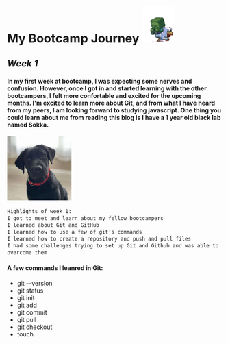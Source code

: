 # **My Bootcamp Journey** <img src="img/minecraft.gif" alt="minecraft zombie riding a chicken gif" width="75">
## ***Week 1*** 

#### In my first week at bootcamp, I was expecting some nerves and confusion. However, once I got in and started learning with the other bootcampers, I felt more confortable and excited for the upcoming months. I'm excited to learn more about Git, and from what I have heard from my peers, I am looking forward to studying javascript. One thing you could learn about me from reading this blog is I have a 1 year old black lab named Sokka. 
<img src="img/Screenshot_20230824_193804_Gallery.jpg" alt="picture of my dog sokka" style="height:150px;width:150px;text-align:center">

```
Highlights of week 1:
I got to meet and learn about my fellow bootcampers
I learned about Git and GitHub
I learned how to use a few of git's commands
I learned how to create a repository and push and pull files
I had some challenges trying to set up Git and Github and was able to overcome them
```

#### A few commands I leanred in Git:
 - git --version
 - git status
 - git init
 - git add
 - git commit
 - git pull
 - git checkout
 - touch


